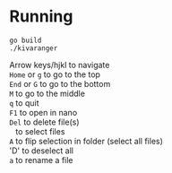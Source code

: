 # Running
```
go build
./kivaranger
```

Arrow keys/hjkl to navigate \
`Home` or `g` to go to the top \
`End` or `G` to go to the bottom \
`M` to go to the middle \
`q` to quit \
`F1` to open in nano \
`Del` to delete file(s) \
` ` to select files \
`A` to flip selection in folder (select all files) \
'D' to deselect all \
`a` to rename a file
